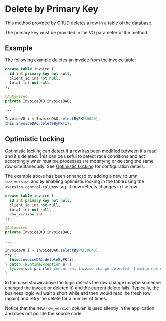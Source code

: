 # Delete by Primary Key

This method provided by CRUD deletes a row in a table of the database.

The primary key must be provided in the VO parameter of the method.


## Example

The following example deletes an invoice from the invoice table:

```sql
create table invoice (
  id int primary key not null,
  client_id int not null,
  total int not null
);
```

```java
@Autowired
private InvoiceDAO invoiceDAO;

...

InvoiceVO i = InvoiceDAO.selectByPK(58640);
this.invoiceDAO.deleteByPK(i);
```


## Optimistic Locking

Optimistic locking can detect if a row has been modified between it's read and it's deleted.
This can be useful to detect race conditions and act accordingly when multiple processes are 
modifying or deleting the same row simultaneously. See
[Optimistic Locking](../config/tags/version-control-column.md#optimistic-locking) for configuration
details.

The example above has been enhanced by adding a new column `row_version` and by enabling optimistic
locking in the table using the `<version-control-column>` tag. It now detects changes in the row:

```sql
create table invoice (
  id int primary key not null,
  client_id int not null,
  total int not null,
  row_version int
);
```

```java
@Autowired
private InvoiceDAO invoiceDAO;

...

InvoiceVO i = InvoiceDAO.selectByPK(58640);
try {
  this.invoiceDAO.deleteByPK(i);
} catch (RuntimeException e) {
  System.out.println("Concurrent invoice change detected. Invoice not deleted.");
}
```

In the case shown above the logic detects the row change (maybe someone changed the invoice or deleted 
it) and the current delete fails. Typically, the business logic will wait a short while and then 
would read the fresh row (again) and retry the delete for a number of times.

Notice that the new `row_version` column is used silently in the application and does not 
pollute the source code.

